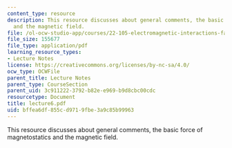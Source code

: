 ```yaml
---
content_type: resource
description: This resource discusses about general comments, the basic force of magnetostatics
  and the magnetic field.
file: /ol-ocw-studio-app/courses/22-105-electromagnetic-interactions-fall-2005/bffea6df855cd9719fbe3a9c85b99963_lecture6.pdf
file_size: 155677
file_type: application/pdf
learning_resource_types:
- Lecture Notes
license: https://creativecommons.org/licenses/by-nc-sa/4.0/
ocw_type: OCWFile
parent_title: Lecture Notes
parent_type: CourseSection
parent_uid: 3c911222-3792-b82e-e969-b9d8cbc00cdc
resourcetype: Document
title: lecture6.pdf
uid: bffea6df-855c-d971-9fbe-3a9c85b99963
---
```

This resource discusses about general comments, the basic force of magnetostatics and the magnetic field.